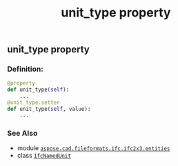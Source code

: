﻿---
title: unit_type property
second_title: Aspose.CAD for Python via .NET API References
description: 
type: docs
weight: 70
url: /python-net/aspose.cad.fileformats.ifc.ifc2x3.entities/ifcnamedunit/unit_type/
is_root: false
---

## unit_type property

### Definition:
```python
@property
def unit_type(self):
    ...
@unit_type.setter
def unit_type(self, value):
    ...
```

### See Also
* module [`aspose.cad.fileformats.ifc.ifc2x3.entities`](../../)
* class [`IfcNamedUnit`](/cad/python-net/aspose.cad.fileformats.ifc.ifc2x3.entities/ifcnamedunit)
